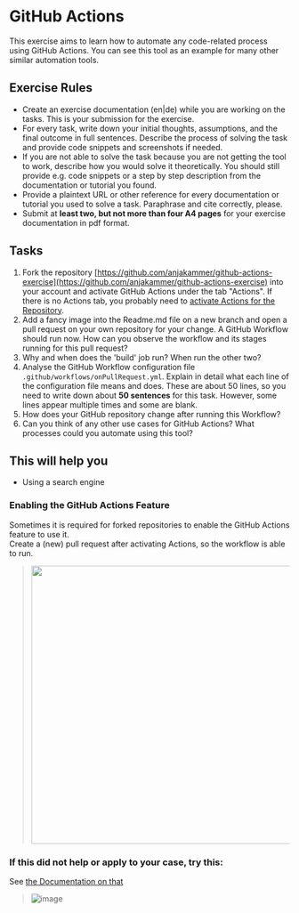 # GitHub Actions

This exercise aims to learn how to automate any code-related process using GitHub Actions. You can see this tool as an example for many other similar automation tools.

## Exercise Rules

- Create an exercise documentation (en|de) while you are working on the tasks. This is your submission for the exercise.
- For every task, write down your initial thoughts, assumptions, and the final outcome in full sentences. Describe the process of solving the task and provide code snippets and screenshots if needed.
- If you are not able to solve the task because you are not getting the tool to work, describe how you would solve it theoretically. You should still provide e.g. code snippets or a step by step description from the documentation or tutorial you found.
- Provide a plaintext URL or other reference for every documentation or tutorial you used to solve a task. Paraphrase and cite correctly, please.
- Submit at __least two, but not more than four A4 pages__ for your exercise documentation in pdf format.

## Tasks

1. Fork the repository [https://github.com/anjakammer/github-actions-exercise](https://github.com/anjakammer/github-actions-exercise) into your account and activate GitHub Actions under the tab "Actions". If there is no Actions tab, you probably need to [activate Actions for the Repository](https://github.com/anjakammer/DevOps-and-SRE/blob/master/exercises/github-actions.md#enabling-the-github-actions-feature).
2. Add a fancy image into the Readme.md file on a new branch and open a pull request on your own repository for your change. A GitHub Workflow should run now. How can you observe the workflow and its stages running for this pull request?
3. Why and when does the 'build' job run? When run the other two?
4. Analyse the GitHub Workflow configuration file `.github/workflows/onPullRequest.yml`. Explain in detail what each line of the configuration file means and does. These are about 50 lines, so you need to write down about __50 sentences__ for this task. However, some lines appear multiple times and some are blank.
5. How does your GitHub repository change after running this Workflow?
6. Can you think of any other use cases for GitHub Actions? What processes could you automate using this tool?

## This will help you

- Using a search engine

### Enabling the GitHub Actions Feature

Sometimes it is required for forked repositories to enable the GitHub Actions feature to use it.  
Create a (new) pull request after activating Actions, so the workflow is able to run.
> <img src="https://user-images.githubusercontent.com/7222193/141982113-ac561029-be82-41e1-962a-866810b88ef7.png" width="500">

### If this did not help or apply to your case, try this: 

See [the Documentation on that](https://docs.github.com/en/repositories/managing-your-repositorys-settings-and-features/enabling-features-for-your-repository/managing-github-actions-settings-for-a-repository)
> ![image](https://user-images.githubusercontent.com/7222193/141508716-a1699bb7-3f63-4712-a04b-4fe51628e914.png)

